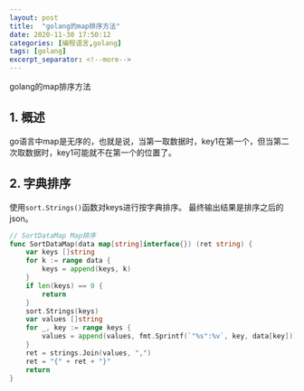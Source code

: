 ```yaml
---
layout: post
title:  "golang的map排序方法"
date: 2020-11-30 17:50:12
categories: [编程语言,golang]
tags: [golang]
excerpt_separator: <!--more-->
---
```

golang的map排序方法
<!--more-->

## 1. 概述
go语言中map是无序的，也就是说，当第一取数据时，key1在第一个，但当第二次取数据时，key1可能就不在第一个的位置了。

## 2. 字典排序

使用`sort.Strings()`函数对keys进行按字典排序。
最终输出结果是排序之后的json。
```go
// SortDataMap Map排序
func SortDataMap(data map[string]interface{}) (ret string) {
	var keys []string
	for k := range data {
		keys = append(keys, k)
	}
	if len(keys) == 0 {
		return
	}
	sort.Strings(keys)
	var values []string
	for _, key := range keys {
		values = append(values, fmt.Sprintf(`"%s":%v`, key, data[key]))
	}
	ret = strings.Join(values, ",")
	ret = "{" + ret + "}"
	return
}
```